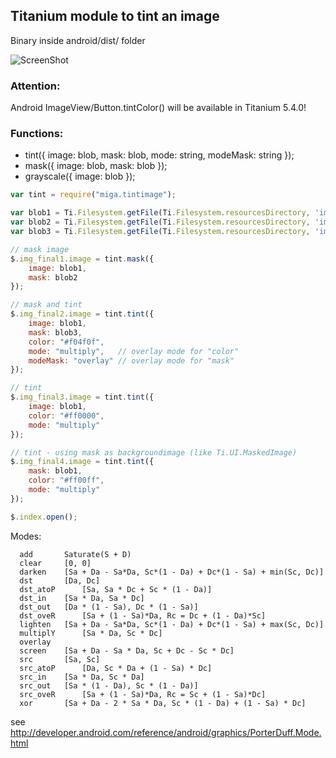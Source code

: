 ## Titanium module to tint an image

Binary inside android/dist/ folder

![ScreenShot](https://raw.github.com/m1ga/tintimage/master/android/example/demo.jpg)

### Attention:
Android ImageView/Button.tintColor() will be available in Titanium 5.4.0! 

### Functions:

* tint({ image: blob, mask: blob, mode: string, modeMask: string });
* mask({ image: blob, mask: blob });
* grayscale({ image: blob });

```javascript
var tint = require("miga.tintimage");

var blob1 = Ti.Filesystem.getFile(Ti.Filesystem.resourcesDirectory, 'images', 'bild1.jpg').read();
var blob2 = Ti.Filesystem.getFile(Ti.Filesystem.resourcesDirectory, 'images', 'bild3.png').read();
var blob3 = Ti.Filesystem.getFile(Ti.Filesystem.resourcesDirectory, 'images', 'bild2.jpg').read();

// mask image
$.img_final1.image = tint.mask({
    image: blob1,
    mask: blob2
});

// mask and tint
$.img_final2.image = tint.tint({
    image: blob1,
    mask: blob3,
    color: "#f04f0f",
    mode: "multiply",   // overlay mode for "color"
    modeMask: "overlay" // overlay mode for "mask"
});

// tint
$.img_final3.image = tint.tint({
    image: blob1,
    color: "#ff0000",
    mode: "multiply"
});

// tint - using mask as backgroundimage (like Ti.UI.MaskedImage)
$.img_final4.image = tint.tint({
    mask: blob1,
    color: "#ff00ff",
    mode: "multiply"
});

$.index.open();
```

Modes:
```
  add  		Saturate(S + D)  
  clear  	[0, 0]  
  darken  	[Sa + Da - Sa*Da, Sc*(1 - Da) + Dc*(1 - Sa) + min(Sc, Dc)]  
  dst  		[Da, Dc]  
  dst_atoP  	[Sa, Sa * Dc + Sc * (1 - Da)]  
  dst_in  	[Sa * Da, Sa * Dc]  
  dst_out  	[Da * (1 - Sa), Dc * (1 - Sa)]  
  dst_oveR  	[Sa + (1 - Sa)*Da, Rc = Dc + (1 - Da)*Sc]  
  lighten  	[Sa + Da - Sa*Da, Sc*(1 - Da) + Dc*(1 - Sa) + max(Sc, Dc)]  
  multiplY  	[Sa * Da, Sc * Dc]  
  overlay  	 
  screen  	[Sa + Da - Sa * Da, Sc + Dc - Sc * Dc]  
  src  		[Sa, Sc]  
  src_atoP  	[Da, Sc * Da + (1 - Sa) * Dc]  
  src_in  	[Sa * Da, Sc * Da]  
  src_out  	[Sa * (1 - Da), Sc * (1 - Da)]  
  src_oveR  	[Sa + (1 - Sa)*Da, Rc = Sc + (1 - Sa)*Dc]  
  xor  		[Sa + Da - 2 * Sa * Da, Sc * (1 - Da) + (1 - Sa) * Dc]  
```
  see http://developer.android.com/reference/android/graphics/PorterDuff.Mode.html
